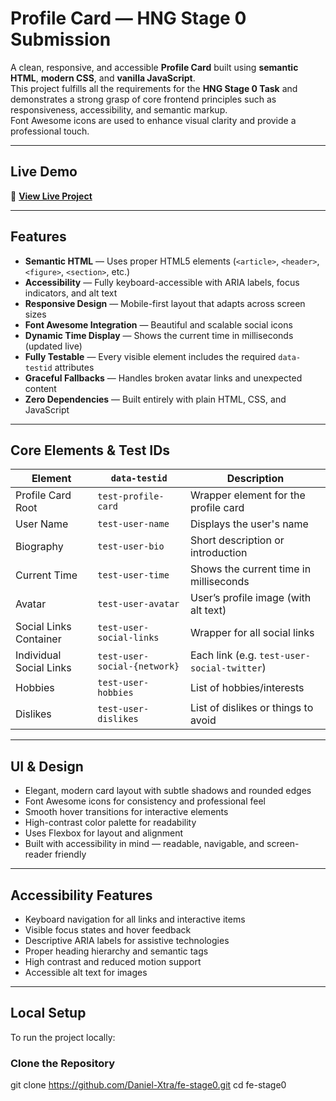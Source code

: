 # Profile Card — HNG Stage 0 Submission

A clean, responsive, and accessible **Profile Card** built using **semantic HTML**, **modern CSS**, and **vanilla JavaScript**.  
This project fulfills all the requirements for the **HNG Stage 0 Task** and demonstrates a strong grasp of core frontend principles such as responsiveness, accessibility, and semantic markup.  
Font Awesome icons are used to enhance visual clarity and provide a professional touch.

---

## Live Demo

🔗 **[View Live Project](https://devkreate-profile-card.vercel.app)**

---

## Features

- **Semantic HTML** — Uses proper HTML5 elements (`<article>`, `<header>`, `<figure>`, `<section>`, etc.)
- **Accessibility** — Fully keyboard-accessible with ARIA labels, focus indicators, and alt text
- **Responsive Design** — Mobile-first layout that adapts across screen sizes
- **Font Awesome Integration** — Beautiful and scalable social icons
- **Dynamic Time Display** — Shows the current time in milliseconds (updated live)
- **Fully Testable** — Every visible element includes the required `data-testid` attributes
- **Graceful Fallbacks** — Handles broken avatar links and unexpected content
- **Zero Dependencies** — Built entirely with plain HTML, CSS, and JavaScript

---

## Core Elements & Test IDs

| Element                 | `data-testid`                | Description                                 |
| ----------------------- | ---------------------------- | ------------------------------------------- |
| Profile Card Root       | `test-profile-card`          | Wrapper element for the profile card        |
| User Name               | `test-user-name`             | Displays the user's name                    |
| Biography               | `test-user-bio`              | Short description or introduction           |
| Current Time            | `test-user-time`             | Shows the current time in milliseconds      |
| Avatar                  | `test-user-avatar`           | User’s profile image (with alt text)        |
| Social Links Container  | `test-user-social-links`     | Wrapper for all social links                |
| Individual Social Links | `test-user-social-{network}` | Each link (e.g. `test-user-social-twitter`) |
| Hobbies                 | `test-user-hobbies`          | List of hobbies/interests                   |
| Dislikes                | `test-user-dislikes`         | List of dislikes or things to avoid         |

---

## UI & Design

- Elegant, modern card layout with subtle shadows and rounded edges
- Font Awesome icons for consistency and professional feel
- Smooth hover transitions for interactive elements
- High-contrast color palette for readability
- Uses Flexbox for layout and alignment
- Built with accessibility in mind — readable, navigable, and screen-reader friendly

---

## Accessibility Features

- Keyboard navigation for all links and interactive items
- Visible focus states and hover feedback
- Descriptive ARIA labels for assistive technologies
- Proper heading hierarchy and semantic tags
- High contrast and reduced motion support
- Accessible alt text for images

---

## Local Setup

To run the project locally:

### Clone the Repository

git clone https://github.com/Daniel-Xtra/fe-stage0.git
cd fe-stage0
